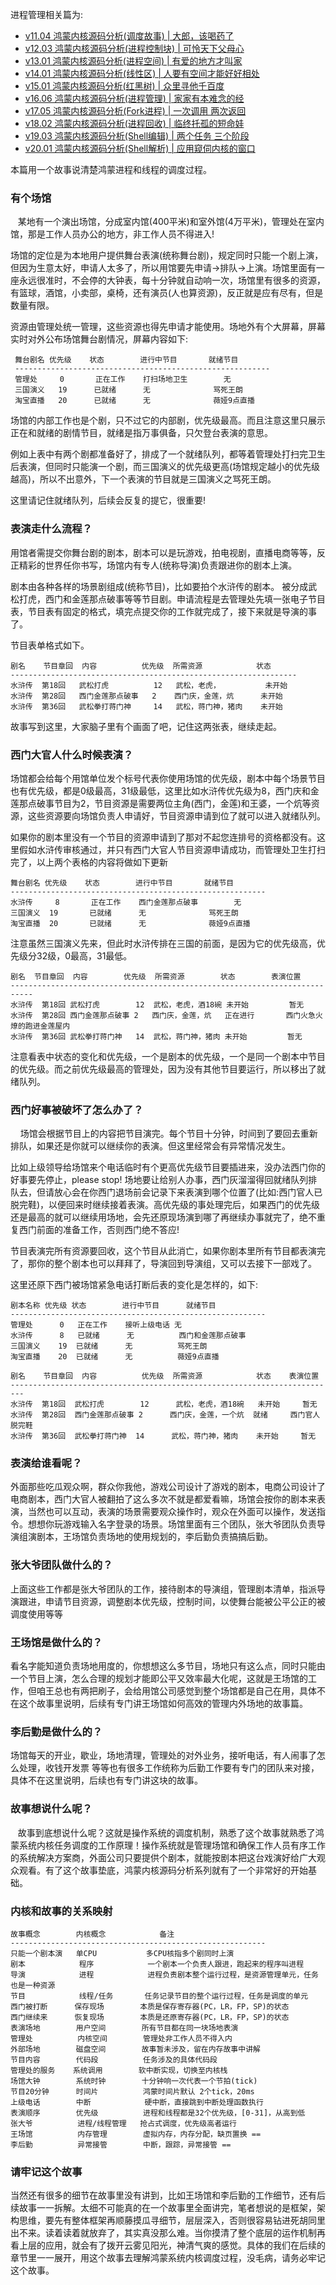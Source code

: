 
进程管理相关篇为: 

* [v11.04 鸿蒙内核源码分析(调度故事) | 大郎，该喝药了](/blog/11.md)
* [v12.03 鸿蒙内核源码分析(进程控制块) | 可怜天下父母心](/blog/12.md)
* [v13.01 鸿蒙内核源码分析(进程空间) | 有爱的地方才叫家 ](/blog/13.md)
* [v14.01 鸿蒙内核源码分析(线性区) | 人要有空间才能好好相处](/blog/14.md)
* [v15.01 鸿蒙内核源码分析(红黑树) | 众里寻他千百度 ](/blog/15.md)
* [v16.06 鸿蒙内核源码分析(进程管理) | 家家有本难念的经](/blog/16.md)
* [v17.05 鸿蒙内核源码分析(Fork进程) | 一次调用 两次返回](/blog/17.md)
* [v18.02 鸿蒙内核源码分析(进程回收) | 临终托孤的短命娃](/blog/18.md)
* [v19.03 鸿蒙内核源码分析(Shell编辑) | 两个任务 三个阶段](/blog/19.md)
* [v20.01 鸿蒙内核源码分析(Shell解析) | 应用窥伺内核的窗口](/blog/20.md)


本篇用一个故事说清楚鸿蒙进程和线程的调度过程。

### 有个场馆

   某地有一个演出场馆，分成室内馆(400平米)和室外馆(4万平米)，管理处在室内馆，那是工作人员办公的地方，非工作人员不得进入!

场馆的定位是为本地用户提供舞台表演(统称舞台剧)，规定同时只能一个剧上演，但因为生意太好，申请人太多了，所以用馆要先申请->排队->上演。场馆里面有一座永远很准时，不会停的大钟表，每十分钟就自动响一次，场馆里有很多的资源，有篮球，酒馆，小卖部，桌椅，还有演员(人也算资源)，反正就是应有尽有，但是数量有限。

资源由管理处统一管理，这些资源也得先申请才能使用。场地外有个大屏幕，屏幕实时对外公布场馆舞台剧情况，屏幕内容如下:

```
 舞台剧名 优先级    状态        进行中节目       就绪节目
 ---------------------------------------------------------
 管理处     0       正在工作    打扫场地卫生        无 
 三国演义   19      已就绪      无              骂死王朗 
 淘宝直播   20      已就绪      无              薇娅9点直播 
```

场馆的内部工作也是个剧，只不过它的内部剧，优先级最高。而且注意这里只展示正在和就绪的剧情节目，就绪是指万事俱备，只欠登台表演的意思。

例如上表中有两个剧都准备好了，排成了一个就绪队列，都等着管理处打扫完卫生后表演，但同时只能演一个剧，而三国演义的优先级更高(场馆规定越小的优先级越高)，所以不出意外，下一个表演的节目就是三国演义之骂死王朗。

这里请记住就绪队列，后续会反复的提它，很重要!

### 表演走什么流程？

用馆者需提交你舞台剧的剧本，剧本可以是玩游戏，拍电视剧，直播电商等等，反正精彩的世界任你书写，场馆内有专人(统称导演)负责跟进你的剧本上演。

剧本由各种各样的场景剧组成(统称节目)，比如要拍个水浒传的剧本。 被分成武松打虎，西门和金莲那点破事等等节目剧。申请流程是去管理处先填一张电子节目表，节目表有固定的格式，填完点提交你的工作就完成了，接下来就是导演的事了。

节目表单格式如下。

```
剧名    节目章回  内容          优先级  所需资源            状态 
----------------------------------------------------------------
水浒传  第18回   武松打虎          12   武松，老虎，          未开始 
水浒传  第28回   西门金莲那点破事   2    西门庆，金莲，炕      未开始 
水浒传  第36回   武松拳打蒋门神     14   武松，蒋门神，猪肉    未开始 
```

故事写到这里，大家脑子里有个画面了吧，记住这两张表，继续走起。

### 西门大官人什么时候表演？

场馆都会给每个用馆单位发个标号代表你使用场馆的优先级，剧本中每个场景节目也有优先级，都是0级最高，31级最低，这里比如水浒传优先级为8，西门庆和金莲那点破事节目为2，节目资源是需要两位主角(西门，金莲)和王婆，一个炕等资源，这些资源要向场馆负责人申请好，节目资源申请到位了就可以进入就绪队列。

如果你的剧本里没有一个节目的资源申请到了那对不起您连排号的资格都没有。这里假如水浒传审核通过，并只有西门大官人节目资源申请成功，而管理处卫生打扫完了，以上两个表格的内容将做如下更新

```
舞台剧名 优先级    状态        进行中节目       就绪节目
---------------------------------------------------------
水浒传     8       正在工作    西门金莲那点破事        无 
三国演义  19       已就绪      无              骂死王朗 
淘宝直播  20       已就绪      无              薇娅9点直播
```

注意虽然三国演义先来，但此时水浒传排在三国的前面，是因为它的优先级高，优先级分32级，0最高，31最低。

```
剧名  节目章回  内容        优先级  所需资源        状态        表演位置 
---------------------------------------------------------------------------
水浒传  第18回 武松打虎        12  武松，老虎，酒18碗 未开始         暂无 
水浒传  第28回 西门金莲那点破事 2   西门庆，金莲，炕   正在进行       西门火急火燎的跑进金莲屋内 
水浒传  第36回 武松拳打蒋门神   14  武松，蒋门神，猪肉 未开始         暂无 
```

注意看表中状态的变化和优先级，一个是剧本的优先级，一个是同一个剧本中节目的优先级。而之前优先级最高的管理处，因为没有其他节目要运行，所以移出了就绪队列。

### 西门好事被破坏了怎么办了？

    场馆会根据节目上的内容把节目演完。每个节目十分钟，时间到了要回去重新排队，如果还是你就可以继续你的表演。但这里经常会有异常情况发生。

比如上级领导给场馆来个电话临时有个更高优先级节目要插进来，没办法西门你的好事要先停止，please stop! 场地要让给别人办事，西门灰溜溜得回就绪队列排队去，但请放心会在你西门退场前会记录下来表演到哪个位置了(比如:西门官人已脱完鞋)，以便回来时继续接着表演。高优先级的事处理完后，如果西门的优先级还是最高的就可以继续用场地，会先还原现场演到哪了再继续办事就完了，绝不重复西门前面的准备工作，否则西门绝不答应!

节目表演完所有资源要回收，这个节目从此消亡，如果你剧本里所有节目都表演完了，那你的整个剧本也可以拜拜了，导演回到导演组，又可以去接下一部戏了。

这里还原下西门被场馆紧急电话打断后表的变化是怎样的，如下:

```
剧本名称 优先级 状态        进行中节目      就绪节目 
---------------------------------------------------------
管理处      0   正在工作    接听上级电话 无 
水浒传      8   已就绪      无          西门和金莲那点破事 
三国演义    19  已就绪      无          骂死王朗 
淘宝直播    20  已就绪      无          薇娅9点直播 
```

```
剧名    节目章回  内容          优先级  所需资源            状态    表演位置 
-------------------------------------------------------------------------  
水浒传  第18回  武松打虎        12      武松，老虎，酒18碗   未开始     暂无 
水浒传  第28回  西门金莲那点破事 2      西门庆，金莲，一个炕  就绪     西门官人脱完鞋 
水浒传  第36回  武松拳打蒋门神  14      武松，蒋门神，猪肉    未开始     暂无 
```

### 表演给谁看呢？

外面那些吃瓜观众啊，群众你我他，游戏公司设计了游戏的剧本，电商公司设计了电商剧本，西门大官人被翻拍了这么多次不就是都爱看嘛，场馆会按你的剧本来表演，当然也可以互动，表演的场景需要观众操作时，观众在外面可以操作，发送指令。想想你玩游戏输入名字登录的场景。场馆里面有三个团队，张大爷团队负责导演组演剧本，王场馆负责场地的使用规划的，李后勤负责搞搞后勤。

### 张大爷团队做什么的？

上面这些工作都是张大爷团队的工作，接待剧本的导演组，管理剧本清单，指派导演跟进，申请节目资源，调整剧本优先级，控制时间，以使舞台能被公平公正的被调度使用等等

### 王场馆是做什么的？

看名字能知道负责场地用度的，你想想这么多节目，场地只有这么点，同时只能由一个节目上演，怎么合理的规划才能即公平又效率最大化呢，这就是王场馆的工作，但咱王总也有两把刷子，会给用馆公司感觉到整个场馆都是自己在用，具体不在这个故事里说明，后续有专门讲王场馆如何高效的管理内外场地的故事篇。

### 李后勤是做什么的？

场馆每天的开业，歇业，场地清理，管理处的对外业务，接听电话，有人闹事了怎么处理，收钱开发票 等等也有很多工作统称为后勤工作要有专门的团队来对接，具体不在这里说明，后续也有专门讲这块的故事。

### 故事想说什么呢？

   故事到底想说什么呢？这就是操作系统的调度机制，熟悉了这个故事就熟悉了鸿蒙系统内核任务调度的工作原理！操作系统就是管理场馆和确保工作人员有序工作的系统解决方案商，外面公司只要提供个剧本，就能按剧本把这台戏演好给广大观众观看。有了这个故事垫底，鸿蒙内核源码分析系列就有了一个非常好的开始基础。

### 内核和故事的关系映射

```
故事概念        内核概念            备注 
--------------------------------------------------------- 
只能一个剧本演   单CPU           多CPU核指多个剧同时上演  
剧本            程序            一个剧本一个负责人跟进，跑起来的程序叫进程  
导演            进程            进程负责剧本整个运行过程，是资源管理单元，任务也是一种资源 
节目            线程/任务       任务记录节目的整个运行过程，任务是调度的单元 
西门被打断      保存现场        本质是保存寄存器(PC，LR，FP，SP)的状态  
西门继续来      恢复现场        本质是还原寄存器(PC，LR，FP，SP)的状态  
表演场地        用户空间        所有节目都在同一块场地表演  
管理处          内核空间        管理处非工作人员不得入内 
外部场地        磁盘空间        故事暂未涉及，留在内存故事中讲解  
节目内容        代码段          任务涉及的具体代码段  
管理处的服务    系统调用        软中断实现，切换至内核栈  
场馆大钟        系统时钟        十分钟响一次代表一个节拍(tick)  
节目20分钟      时间片          鸿蒙时间片默认 2个tick，20ms 
上级电话        中断            硬中断，直接跳到中断处理函数执行  
表演顺序        优先级          进程和线程都是32个优先级，[0-31]，从高到低  
张大爷          进程/线程管理   抢占式调度，优先级高者运行  
王场馆          内存管理        虚拟内存，内存分配，缺页置换 ==  
李后勤          异常接管        中断，跟踪，异常接管 ==  
```

### 请牢记这个故事

当然还有很多的细节在故事里没有讲到，比如王场馆和李后勤的工作细节，还有后续故事一一拆解。太细不可能真的在一个故事里全面讲完，笔者想说的是框架，架构思维，要先有整体框架再顺藤摸瓜寻细节，层层深入，否则很容易钻进死胡同里出不来。读着读着就放弃了，其实真没那么难。当你摸清了整个底层的运作机制再看上层的应用，就会有了拨开云雾见阳光，神清气爽的感觉。具体的我们在后续的章节里一一展开，用这个故事去理解鸿蒙系统内核调度过程，没毛病，请务必牢记这个故事。















  

